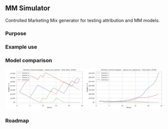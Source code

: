 ## MM Simulator
Controlled Marketing Mix generator for testing attribution and MM models.

### Purpose


### Example use


### Model comparison

![Model comparison](./images/mm_adjust_comparison.png)


### Roadmap
